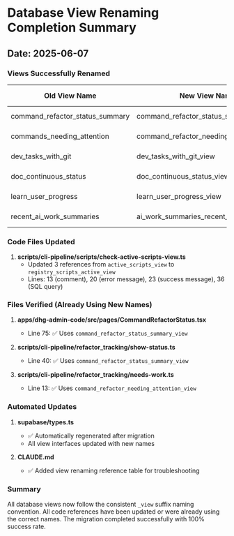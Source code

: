 # Database View Renaming Completion Summary

## Date: 2025-06-07

### Views Successfully Renamed

| Old View Name | New View Name | Migration Status |
|---------------|---------------|------------------|
| command_refactor_status_summary | command_refactor_status_summary_view | ✅ Completed |
| commands_needing_attention | command_refactor_needing_attention_view | ✅ Completed |
| dev_tasks_with_git | dev_tasks_with_git_view | ✅ Completed |
| doc_continuous_status | doc_continuous_status_view | ✅ Completed |
| learn_user_progress | learn_user_progress_view | ✅ Completed |
| recent_ai_work_summaries | ai_work_summaries_recent_view | ✅ Completed |

### Code Files Updated

1. **scripts/cli-pipeline/scripts/check-active-scripts-view.ts**
   - Updated 3 references from `active_scripts_view` to `registry_scripts_active_view`
   - Lines: 13 (comment), 20 (error message), 23 (success message), 36 (SQL query)

### Files Verified (Already Using New Names)

1. **apps/dhg-admin-code/src/pages/CommandRefactorStatus.tsx**
   - Line 75: ✅ Uses `command_refactor_status_summary_view`

2. **scripts/cli-pipeline/refactor_tracking/show-status.ts**
   - Line 40: ✅ Uses `command_refactor_status_summary_view`

3. **scripts/cli-pipeline/refactor_tracking/needs-work.ts**
   - Line 13: ✅ Uses `command_refactor_needing_attention_view`

### Automated Updates

1. **supabase/types.ts**
   - ✅ Automatically regenerated after migration
   - All view interfaces updated with new names

2. **CLAUDE.md**
   - ✅ Added view renaming reference table for troubleshooting

### Summary

All database views now follow the consistent `_view` suffix naming convention. All code references have been updated or were already using the correct names. The migration completed successfully with 100% success rate.